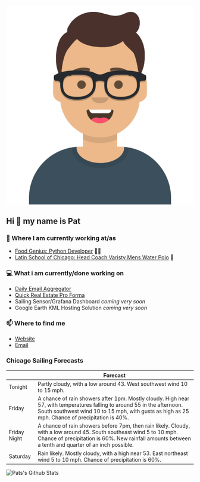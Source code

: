 [![Social banner for p-j-falconer](https://raw.githubusercontent.com/P-J-FALCONER/P-J-FALCONER/master/assets/avataaars.svg)](https://patfalconer.com/)
## Hi :wave: my name is Pat

### 💼 Where I am currently working at/as
- [Food Genius: Python Developer](https://getfoodgenius.com/) 🍔🐍
- [Latin School of Chicago: Head Coach Varisty Mens Water Polo](https://www.latinschool.org/) 🤽


### 💻 What i am currently/done working on
 - [Daily Email Aggregator](https://github.com/P-J-FALCONER/dott_daily_mail)
 - [Quick Real Estate Pro Forma](https://github.com/P-J-FALCONER/henry)
 - Sailing Sensor/Grafana Dashboard *coming very soon*
 - Google Earth KML Hosting Solution *coming very soon*

### 📫 Where to find me
 - [Website](https://patfalconer.com/)
 - [Email](mailto:patrick.j.falconer@gmail.com)


### Chicago Sailing Forecasts
|   | Forecast  |
|---|---|
| Tonight | Partly cloudy, with a low around 43. West southwest wind 10 to 15 mph. |
| Friday | A chance of rain showers after 1pm. Mostly cloudy. High near 57, with temperatures falling to around 55 in the afternoon. South southwest wind 10 to 15 mph, with gusts as high as 25 mph. Chance of precipitation is 40%. |
| Friday Night | A chance of rain showers before 7pm, then rain likely. Cloudy, with a low around 45. South southeast wind 5 to 10 mph. Chance of precipitation is 60%. New rainfall amounts between a tenth and quarter of an inch possible. |
| Saturday | Rain likely. Mostly cloudy, with a high near 53. East northeast wind 5 to 10 mph. Chance of precipitation is 60%. |

![Pats's Github Stats](https://github-readme-stats.vercel.app/api?username=p-j-falconer&show_icons=true&theme=radical)
